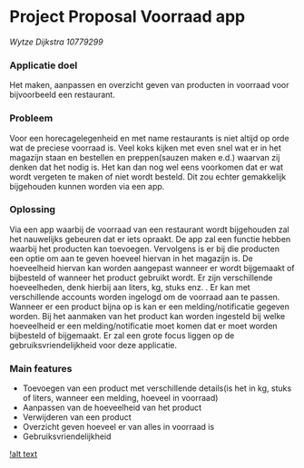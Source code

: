# Project Proposal Voorraad app

_Wytze Dijkstra 10779299_

### Applicatie doel
Het maken, aanpassen en overzicht geven van producten in voorraad voor bijvoorbeeld een restaurant.

### Probleem
Voor een horecagelegenheid en met name restaurants is niet altijd op orde wat de preciese voorraad is. Veel koks kijken met even snel wat er in het magazijn staan en bestellen en preppen(sauzen maken e.d.) waarvan zij denken dat het nodig is. Het kan dan nog wel eens voorkomen dat er wat wordt vergeten te maken of niet wordt besteld. Dit zou echter gemakkelijk bijgehouden kunnen worden via een app.

### Oplossing
Via een app waarbij de voorraad van een restaurant wordt bijgehouden zal het nauwelijks gebeuren dat er iets opraakt. De app zal een functie hebben waarbij het producten kan toevoegen. Vervolgens is er bij die producten een optie om aan te geven hoeveel hiervan in het magazijn is. De hoeveelheid hiervan kan worden aangepast wanneer er wordt bijgemaakt of bijbesteld of wanneer het product gebruikt wordt. Er zijn verschillende hoeveelheden, denk hierbij aan liters, kg, stuks enz. . Er kan met verschillende accounts worden ingelogd om de voorraad aan te passen. Wanneer er een product bijna op is kan er een melding/notificatie gegeven worden. Bij het aanmaken van het product kan worden ingesteld bij welke hoeveelheid er een melding/notificatie moet komen dat er moet worden bijbesteld of bijgemaakt. Er zal een grote focus liggen op de gebruiksvriendelijkheid voor deze applicatie.

### Main features
- Toevoegen van een product met verschillende details(is het in kg, stuks of liters, wanneer een melding, hoeveel in voorraad)
- Aanpassen van de hoeveelheid van het product
- Verwijderen van een product
- Overzicht geven hoeveel er van alles in voorraad is
- Gebruiksvriendelijkheid

[!alt text](https://github.com/wytzz/Project-proposal/blob/master/doc/Schermafbeelding%202019-01-07%20om%2013.47.23.png)
